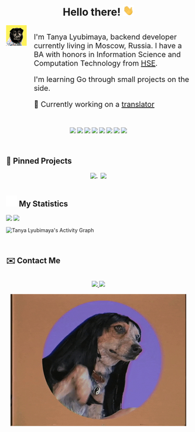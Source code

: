 <h1 align="center">Hello there! <img src = "media/wave.gif" width = 30px></h1>

<div class="container" style="display: flex; align-items: top; justify-content: center">
    <div class="image" style="flex-basis: 40%">
        <img src="media/dog_wink.gif" style="max-width: 100%">
    </div>
    <div class="text" style="font-size: 20px; padding-left: 20px">
        <p>I'm Tanya Lyubimaya, backend developer currently living in Moscow, Russia. I have a BA with honors in Information Science and Computation Technology from <a href="https://www.hse.ru/en/">HSE</a>.</p>
        <p>I'm learning Go through small projects on the side.</p>
        <p>🌱 Currently working on a <a href="https://github.com/tanya-lyubimaya/translator">translator</a></p>
    </div>
</div>

<br>

<p>
<div align="center">
    <img src="https://img.shields.io/badge/-go-00ADD8?style=for-the-badge&logo=go&labelColor=white">
    <img src="https://img.shields.io/badge/-javascript-F7DF1E?style=for-the-badge&logo=javascript&labelColor=white">
    <img src="https://img.shields.io/badge/-python-3776AB?style=for-the-badge&logo=python&labelColor=white">
    <img src="https://img.shields.io/badge/-mysql-4479A1?style=for-the-badge&logo=mysql&labelColor=white">
    <img src="https://img.shields.io/badge/-vue.js-4FC08D?style=for-the-badge&logo=vue.js&labelColor=white">
    <img src="https://img.shields.io/badge/-quasar-1976D2?style=for-the-badge&logo=quasar&labelColor=white">
    <img src="https://img.shields.io/badge/-html5-E34F26?style=for-the-badge&logo=html5&labelColor=white">
    <img src="https://img.shields.io/badge/-css3-1572B6?style=for-the-badge&logo=css3&labelColor=white">
    <!--TODO: PostgreSQL, MongoDB, SQLite, Docker, Kubernetes-->
</div>
</p>

<br>

## 📌 Pinned Projects

<div align="center">
    <a href="https://github.com/tanya-lyubimaya/translator">
        <img width='49%' align="center" src="https://github-readme-stats.vercel.app/api/pin/?username=tanya-lyubimaya&repo=translator&border_color=EE4779&bg_color=0D1117&title_color=C9D1D9&text_color=8B949E&icon_color=00BAE9" />
    </a>
    <span>&nbsp;</span>
    <a href="https://github.com/tanya-lyubimaya/gc-frontend">
        <img width='49%' align="center" src="https://github-readme-stats.vercel.app/api/pin/?username=tanya-lyubimaya&repo=gc-frontend&border_color=00BAE9&bg_color=0D1117&title_color=C9D1D9&text_color=8B949E&icon_color=EE4779" />
    </a>
</div>

<br>

## <img src="media/statistics.webp" width="30px"/>&nbsp;My Statistics

<div align="left">
    <img width="49.5%" src="https://github-readme-stats.vercel.app/api?username=tanya-lyubimaya&show_icons=true&hide_border=true&bg_color=ffffff00&title_color=EE4779&text_color=C9D1D9&icon_color=00BAE9" />
    <img width="49.5%" src="https://github-readme-streak-stats.herokuapp.com/?user=tanya-lyubimaya&hide_border=true&background=ffffff00&ring=00BAE9&fire=EE4779&currStreakNum=EE4779&currStreakLabel=EE4779&sideNums=00BAE9&sideLabels=C9D1D9&dates=8B949E" />
  </a>
</div>

![Tanya Lyubimaya's Activity Graph](https://activity-graph.herokuapp.com/graph?username=tanya-lyubimaya&custom_title=Tanya%20Lyubimaya's%20Contribution%20Graph&bg_color=ffffff00&hide_border=true&line=00BAE9&point=EE4779&title_color=EE4779&color=C9D1D9)

<br>

## ✉️ Contact Me

<!--
<div class="container" style="display: flex; align-items: top; justify-content: start">
    <div class="image" style="flex-basis: 40%">
        <img src=media/dog_hello.gif style="max-width: 100%">
    </div>
    <div class="text" style="font-size: 20px; padding-left: 20px">
        <a href="https://t.me/tatyana_lyubimaya">
            <img src="https://img.shields.io/badge/-telegram-2CA5E0?style=for-the-badge&logo=telegram&labelColor=white">
        </a>
        <br>
        <a href="mailto:tatyana.lyubimaya.work@gmail.com">
            <img src="https://img.shields.io/badge/-gmail-EA4335?style=for-the-badge&logo=gmail&labelColor=white">
        </a>
    </div>
</div>
-->

<br>

<div align="center">
    <a href="https://t.me/tatyana_lyubimaya">
        <img src="https://img.shields.io/badge/-telegram-2CA5E0?style=for-the-badge&logo=telegram&labelColor=white">
    </a>
    <a href="mailto:tatyana.lyubimaya.work@gmail.com">
        <img src="https://img.shields.io/badge/-gmail-EA4335?style=for-the-badge&logo=gmail&labelColor=white">
    </a>
</div>

<br>

<div align="center">
    <img src=media/dog_hello.gif style="max-width: 100%">
</div>